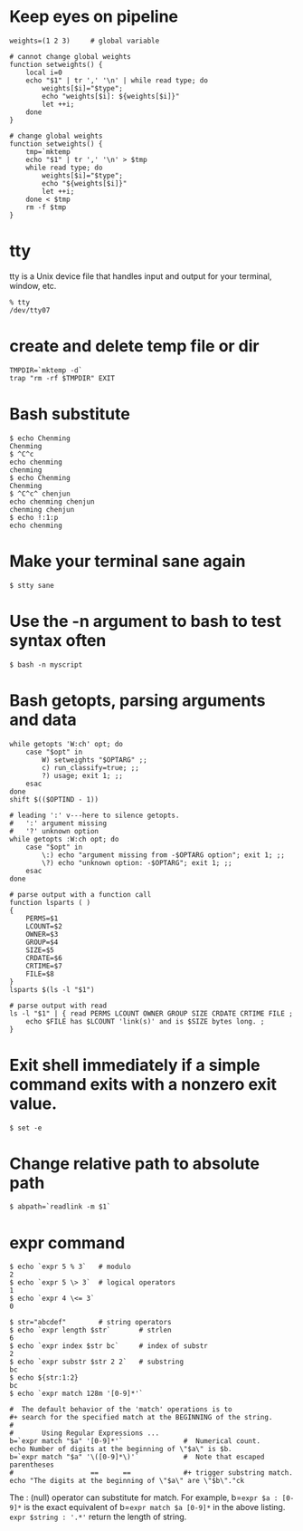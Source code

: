 # Keep eyes on pipeline

    weights=(1 2 3)     # global variable

    # cannot change global weights
    function setweights() { 
        local i=0 
        echo "$1" | tr ',' '\n' | while read type; do  
            weights[$i]="$type"; 
            echo "weights[$i]: ${weights[$i]}" 
            let ++i; 
        done 
    }

    # change global weights
    function setweights() { 
        tmp=`mktemp`
        echo "$1" | tr ',' '\n' > $tmp
        while read type; do 
            weights[$i]="$type";
            echo "${weights[$i]}"
            let ++i;
        done < $tmp
        rm -f $tmp
    }

# tty
tty is a Unix device file that handles input and output for your terminal, window, etc.

    % tty
    /dev/tty07

# create and delete temp file or dir

    TMPDIR=`mktemp -d`
    trap "rm -rf $TMPDIR" EXIT

# Bash substitute

    $ echo Chenming
    Chenming
    $ ^C^c
    echo chenming
    chenming
    $ echo Chenming
    Chenming
    $ ^C^c^ chenjun
    echo chenming chenjun
    chenming chenjun
    $ echo !:1:p
    echo chenming

# Make your terminal sane again

    $ stty sane

# Use the -n argument to bash to test syntax often

    $ bash -n myscript

# Bash getopts, parsing arguments and data

    while getopts 'W:ch' opt; do
        case "$opt" in
            W) setweights "$OPTARG" ;;
            c) run_classify=true; ;;
            ?) usage; exit 1; ;;
        esac
    done
    shift $(($OPTIND - 1))

    # leading ':' v---here to silence getopts.
    #   ':' argument missing
    #   '?' unknown option
    while getopts :W:ch opt; do
        case "$opt" in
            \:) echo "argument missing from -$OPTARG option"; exit 1; ;;
            \?) echo "unknown option: -$OPTARG"; exit 1; ;;
        esac
    done

    # parse output with a function call
    function lsparts ( )
    {
        PERMS=$1
        LCOUNT=$2
        OWNER=$3
        GROUP=$4
        SIZE=$5
        CRDATE=$6
        CRTIME=$7
        FILE=$8
    }
    lsparts $(ls -l "$1")

    # parse output with read
    ls -l "$1" | { read PERMS LCOUNT OWNER GROUP SIZE CRDATE CRTIME FILE ;
        echo $FILE has $LCOUNT 'link(s)' and is $SIZE bytes long. ;
    }

# Exit shell immediately if a simple command exits with a nonzero exit value.

    $ set -e    

# Change relative path to absolute path

    $ abpath=`readlink -m $1`

# expr command

    $ echo `expr 5 % 3`   # modulo
    2
    $ echo `expr 5 \> 3`  # logical operators
    1
    $ echo `expr 4 \<= 3` 
    0

    $ str="abcdef"        # string operators
    $ echo `expr length $str`       # strlen
    6
    $ echo `expr index $str bc`     # index of substr
    2
    $ echo `expr substr $str 2 2`   # substring
    bc
    $ echo ${str:1:2}
    bc
    $ echo `expr match 128m '[0-9]*'`

    #  The default behavior of the 'match' operations is to
    #+ search for the specified match at the BEGINNING of the string.
    #
    #       Using Regular Expressions ...
    b=`expr match "$a" '[0-9]*'`               #  Numerical count.
    echo Number of digits at the beginning of \"$a\" is $b.
    b=`expr match "$a" '\([0-9]*\)'`           #  Note that escaped parentheses
    #                   ==      ==             #+ trigger substring match.
    echo "The digits at the beginning of \"$a\" are \"$b\"."ck

The : (null) operator can substitute for match. For example, b=`expr $a :
[0-9]*` is the exact equivalent of b=`expr match $a [0-9]*` in the above
listing. `expr $string : '.*'` return the length of string.
